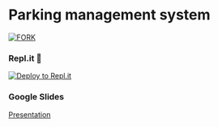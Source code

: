 # Parking management system

[![FORK](https://i.imgur.com/ASCKbYc.png)](https://github.com/sujalgoel/python-project/fork)

### Repl.it 💼

[![Deploy to Repl.it](https://repl.it/badge/github/sujalgoel/python-project)](https://repl.it/github/sujalgoel/python-project)

### Google Slides
[Presentation](https://docs.google.com/presentation/d/14Uk2iEFVH98VTcoUSCXAcDeuweIu5noVwadoLImduIY/edit?usp=sharing)
